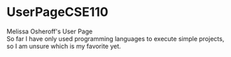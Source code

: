 # UserPageCSE110
Melissa Osheroff's User Page  <br />
So far I have only used programming languages to execute simple projects, so I am unsure which is my favorite yet.